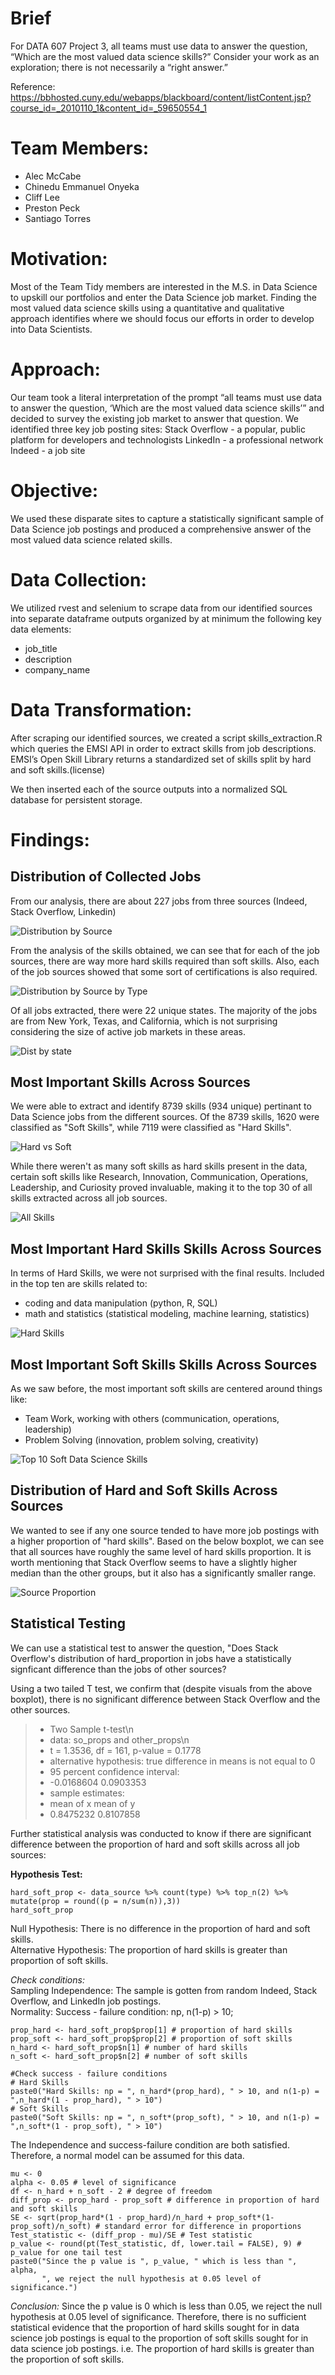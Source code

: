 # Brief
For DATA 607 Project 3, all teams must use data to answer the question, “Which are the most valued data science skills?” Consider your work as an exploration; 
there is not necessarily a “right answer.”


Reference: https://bbhosted.cuny.edu/webapps/blackboard/content/listContent.jsp?course_id=_2010110_1&content_id=_59650554_1

# Team Members:

* Alec McCabe
* Chinedu Emmanuel Onyeka
* Cliff Lee
* Preston Peck
* Santiago Torres

# Motivation:

Most of the Team Tidy members are interested in the M.S. in Data Science to upskill our portfolios and enter the Data Science job market. Finding the most valued data science skills using a quantitative and qualitative approach identifies where we should focus our efforts in order to develop into Data Scientists.

# Approach:

Our team took a literal interpretation of the prompt “all teams must use data to answer the question, ‘Which are the most valued data science skills’” and decided to survey the existing job market to answer that question. We identified three key job posting sites:
Stack Overflow - a popular, public platform for developers and technologists
LinkedIn - a professional network
Indeed - a job site

# Objective:

We used these disparate sites to capture a statistically significant sample of Data Science job postings and produced a comprehensive answer of the most valued data science related skills.

# Data Collection:

We utilized rvest and selenium to scrape data from our identified sources into separate dataframe outputs organized by at minimum the following key data elements:

* job_title
* description
* company_name

# Data Transformation:

After scraping our identified sources, we created a script skills_extraction.R which queries the EMSI API in order to extract skills from job descriptions. EMSI’s Open Skill Library returns a standardized set of skills split by hard and soft skills.(license)

We then inserted each of the source outputs into a normalized SQL database for persistent storage.

# Findings:  

## Distribution of Collected Jobs
From our analysis, there are about 227 jobs from three sources (Indeed, Stack Overflow, Linkedin)

![Distribution by Source](https://github.com/cliftonleesps/team_tidy/blob/main/images/jobs_source.png)

From the analysis of the skills obtained, we can see that for each of the job sources, there are way more hard skills required than soft skills. Also, each of the job sources showed that some sort of certifications is also required.

![Distribution by Source by Type](https://github.com/cliftonleesps/team_tidy/blob/main/images/jobs_source_type.png)

Of all jobs extracted, there were 22 unique states. The majority of the jobs are from New York, Texas, and California, which is not surprising considering the size of active job markets in these areas.

![Dist by state](https://github.com/cliftonleesps/team_tidy/blob/main/images/state_distribution.png)


## Most Important Skills Across Sources

We were able to extract and identify 8739 skills (934 unique) pertinant to Data Science jobs from the different sources. Of the 8739 skills, 1620 were classified as "Soft Skills", while 7119 were classified as "Hard Skills". 

![Hard vs Soft](https://github.com/cliftonleesps/team_tidy/blob/main/images/hard_vs_soft.png)

While there weren't as many soft skills as hard skills present in the data, certain soft skills like Research, Innovation, Communication, Operations, Leadership, and Curiosity proved invaluable, making it to the top 30 of all skills extracted across all job sources.

![All Skills](/images/all_skills.png)

## Most Important Hard Skills Skills Across Sources

In terms of Hard Skills, we were not surprised with the final results. Included in the top ten are skills related to:
* coding and data manipulation (python, R, SQL)
* math and statistics (statistical modeling, machine learning, statistics)

![Hard Skills](/images/hard_skills.png)

## Most Important Soft Skills Skills Across Sources

As we saw before, the most important soft skills are centered around things like:
* Team Work, working with others (communication, operations, leadership)
* Problem Solving (innovation, problem solving, creativity)

![Top 10 Soft Data Science Skills](https://github.com/cliftonleesps/team_tidy/blob/main/images/soft_skills.png)

## Distribution of Hard and Soft Skills Across Sources

We wanted to see if any one source tended to have more job postings with a higher proportion of "hard skills". Based on the below boxplot, we can see that all sources have roughly the same level of hard skills proportion. It is worth mentioning that Stack Overflow seems to have a slightly higher median than the other groups, but it also has a significantly smaller range.

![Source Proportion](https://github.com/cliftonleesps/team_tidy/blob/main/images/source_proportion.png)

## Statistical Testing

We can use a statistical test to answer the question, "Does Stack Overflow's distribution of hard_proportion in jobs have a statistically signficant difference than the jobs of other sources?

Using a two tailed T test, we confirm that (despite visuals from the above boxplot), there is no significant difference between Stack Overflow and the other sources.

> * Two Sample t-test\n
> * data:  so_props and other_props\n
> * t = 1.3536, df = 161, p-value = 0.1778
> * alternative hypothesis: true difference in means is not equal to 0
> * 95 percent confidence interval:
> *  -0.0168604  0.0903353
> * sample estimates:
> * mean of x mean of y
> * 0.8475232 0.8107858

Further statistical analysis was conducted to know if there are significant difference between the proportion of hard and soft skills across all job sources: 

**Hypothesis Test:**  

```{r statistics-by-type}
hard_soft_prop <- data_source %>% count(type) %>% top_n(2) %>% mutate(prop = round((p = n/sum(n)),3))
hard_soft_prop                                    
```
Null Hypothesis: There is no difference in the proportion of hard and soft skills.  
Alternative Hypothesis: The proportion of hard skills is greater than proportion of soft skills.  


*Check conditions:*  
Sampling Independence: The sample is gotten from random Indeed, Stack Overflow, and LinkedIn job postings.  
Normality: Success - failure condition: np, n(1-p) > 10;  
```{r check-conditions}
prop_hard <- hard_soft_prop$prop[1] # proportion of hard skills
prop_soft <- hard_soft_prop$prop[2] # proportion of soft skills
n_hard <- hard_soft_prop$n[1] # number of hard skills
n_soft <- hard_soft_prop$n[2] # number of soft skills

#Check success - failure conditions
# Hard Skills
paste0("Hard Skills: np = ", n_hard*(prop_hard), " > 10, and n(1-p) = ",n_hard*(1 - prop_hard), " > 10")
# Soft Skills
paste0("Soft Skills: np = ", n_soft*(prop_soft), " > 10, and n(1-p) = ",n_soft*(1 - prop_soft), " > 10")
```
The Independence and success-failure condition are both satisfied. Therefore, a normal model can be assumed for this data.  


```{r hypothesis-test}
mu <- 0
alpha <- 0.05 # level of significance
df <- n_hard + n_soft - 2 # degree of freedom
diff_prop <- prop_hard - prop_soft # difference in proportion of hard and soft skills
SE <- sqrt(prop_hard*(1 - prop_hard)/n_hard + prop_soft*(1-prop_soft)/n_soft) # standard error for difference in proportions
Test_statistic <- (diff_prop - mu)/SE # Test statistic
p_value <- round(pt(Test_statistic, df, lower.tail = FALSE), 9) # p_value for one tail test
paste0("Since the p value is ", p_value, " which is less than ", alpha,
       ", we reject the null hypothesis at 0.05 level of significance.")
```
*Conclusion:* Since the p value is 0 which is less than 0.05, we reject the null hypothesis at 0.05 level of significance. Therefore, there is no sufficient statistical evidence that the proportion of hard skills sought for in data science job postings is equal to the proportion of soft skills sought for in data science job postings. i.e. The proportion of hard skills is greater than the proportion of soft skills.


